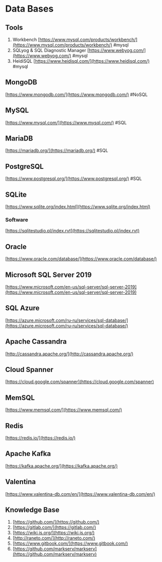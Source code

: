 # Data Bases

## Tools

1. Workbench [https://www.mysql.com/products/workbench/](https://www.mysql.com/products/workbench/) #mysql
2. SQLyog & SQL Diagnostic Manager [https://www.webyog.com/](https://www.webyog.com/) #mysql
3. HeidiSQL [https://www.heidisql.com/](https://www.heidisql.com/) #mysql

## MongoDB

[https://www.mongodb.com/](https://www.mongodb.com/) #NoSQL

## MySQL

[https://www.mysql.com/](https://www.mysql.com/) #SQL

## MariaDB

[https://mariadb.org/](https://mariadb.org/) #SQL

## PostgreSQL

[https://www.postgresql.org/](https://www.postgresql.org/) #SQL

## SQLite

[https://www.sqlite.org/index.html](https://www.sqlite.org/index.html)

### Software

[https://sqlitestudio.pl/index.rvt](https://sqlitestudio.pl/index.rvt)

## Oracle

[https://www.oracle.com/database/](https://www.oracle.com/database/)

## Microsoft SQL Server 2019

[https://www.microsoft.com/en-us/sql-server/sql-server-2019](https://www.microsoft.com/en-us/sql-server/sql-server-2019)

## SQL Azure

[https://azure.microsoft.com/ru-ru/services/sql-database/](https://azure.microsoft.com/ru-ru/services/sql-database/)

## Apache Cassandra

[http://cassandra.apache.org/](http://cassandra.apache.org/)

## Cloud Spanner

[https://cloud.google.com/spanner](https://cloud.google.com/spanner)

## MemSQL

[https://www.memsql.com/](https://www.memsql.com/)

## Redis

[https://redis.io/](https://redis.io/)

## Apache Kafka

[https://kafka.apache.org/](https://kafka.apache.org/)

## Valentina

[https://www.valentina-db.com/en/](https://www.valentina-db.com/en/)

## Knowledge Base

1. [https://github.com/](https://github.com/)
2. [https://gitlab.com/](https://gitlab.com/)
3. [https://wiki.js.org/](https://wiki.js.org/)
4. [http://raneto.com/](http://raneto.com/)
5. [https://www.gitbook.com/](https://www.gitbook.com/)
6. [https://github.com/markserv/markserv](https://github.com/markserv/markserv)
